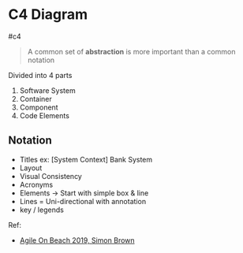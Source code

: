 # C4 Diagram
#c4

> A common set of **abstraction** is more important than a common notation

Divided into 4 parts

1. Software System
2. Container
3. Component
4. Code Elements


## Notation 
* Titles ex: [System Context] Bank System
* Layout
* Visual Consistency
* Acronyms
* Elements -> Start with simple box & line
* Lines = Uni-directional with annotation
* key / legends

Ref:
- [Agile On Beach 2019, Simon Brown](https://www.youtube.com/watch?v=x2-rSnhpw0g&feature=emb_logo&ab_channel=AgileontheBeach)